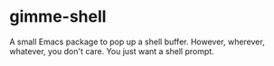 # gimme-shell
A small Emacs package to pop up a shell buffer. However, wherever, whatever, you don't care. You just want a shell prompt.
